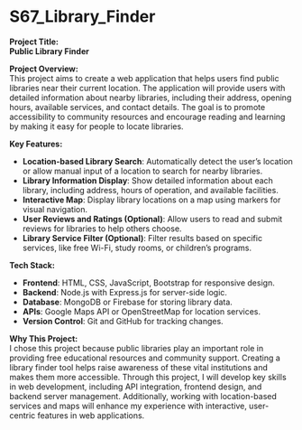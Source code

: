 # S67_Library_Finder

**Project Title:**  
**Public Library Finder**  

**Project Overview:**  
This project aims to create a web application that helps users find public libraries near their current location. The application will provide users with detailed information about nearby libraries, including their address, opening hours, available services, and contact details. The goal is to promote accessibility to community resources and encourage reading and learning by making it easy for people to locate libraries.  

**Key Features:**  
- **Location-based Library Search**: Automatically detect the user’s location or allow manual input of a location to search for nearby libraries.  
- **Library Information Display**: Show detailed information about each library, including address, hours of operation, and available facilities.  
- **Interactive Map**: Display library locations on a map using markers for visual navigation.  
- **User Reviews and Ratings (Optional)**: Allow users to read and submit reviews for libraries to help others choose.  
- **Library Service Filter (Optional)**: Filter results based on specific services, like free Wi-Fi, study rooms, or children’s programs.  

**Tech Stack:**  
- **Frontend**: HTML, CSS, JavaScript, Bootstrap for responsive design.  
- **Backend**: Node.js with Express.js for server-side logic.  
- **Database**: MongoDB or Firebase for storing library data.  
- **APIs**: Google Maps API or OpenStreetMap for location services.  
- **Version Control**: Git and GitHub for tracking changes.  

**Why This Project:**  
I chose this project because public libraries play an important role in providing free educational resources and community support. Creating a library finder tool helps raise awareness of these vital institutions and makes them more accessible. Through this project, I will develop key skills in web development, including API integration, frontend design, and backend server management. Additionally, working with location-based services and maps will enhance my experience with interactive, user-centric features in web applications.  
